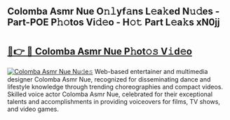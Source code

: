 ## Colomba Asmr Nue O𝚗𝚕yf𝚊ns L𝚎a𝚔ed N𝚞𝚍es - Part-POE P𝚑𝚘tos Vi𝚍𝚎o - H𝚘𝚝 Part L𝚎a𝚔s xN0jj

# <h2><a href="http://kf6hmt8.oniu.top/?m=Colomba+Asmr+Nue">🔗👉 🔴 Colomba Asmr Nue P𝚑ot𝚘𝚜 V𝚒d𝚎o</a></h2>

[![Colomba Asmr Nue Nu𝚍e𝚜](https://i.imgur.com/0qMVB7G.gif)](http://kf6hmt8.oniu.top/?m=Colomba+Asmr+Nue)
Web-based entertainer and multimedia designer Colomba Asmr Nue, recognized for disseminating dance and lifestyle knowledge through trending choreographies and compact videos. Skilled voice actor Colomba Asmr Nue, celebrated for their exceptional talents and accomplishments in providing voiceovers for films, TV shows, and video games.  
